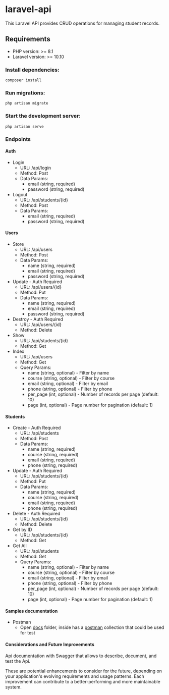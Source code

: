 # laravel-api

This Laravel API provides CRUD operations for managing student records.

## Requirements

- PHP version: >= 8.1
- Laravel version: >= 10.10

### Install dependencies:
```
composer install
```

### Run migrations:
```
php artisan migrate
```

### Start the development server:
```
php artisan serve
```

### Endpoints

#### Auth
- Login
    - URL: /api/login
    - Method: Post
    - Data Params:
        - email (string, required)
        - password (string, required)
- Logout
    - URL: /api/students/{id}
    - Method: Post
    - Data Params:
        - email (string, required)
        - password (string, required)
#### Users
- Store
    - URL: /api/users
    - Method: Post
    - Data Params:
        - name (string, required)
        - email (string, required)
        - password (string, required)
- Update  - Auth Required
    - URL: /api/users/{id}
    - Method: Put
    - Data Params:
        - name (string, required)
        - email (string, required)
        - password (string, required)
- Destroy - Auth Required
    - URL: /api/users/{id}
    - Method: Delete
- Show
    - URL: /api/students/{id}
    - Method: Get
- Index
    - URL: /api/users
    - Method: Get
    - Query Params:
        - name (string, optional) - Filter by name
        - course (string, optional) - Filter by course
        - email (string, optional) - Filter by email
        - phone (string, optional) - Filter by phone
        - per_page (int, optional) - Number of records per page (default: 10)
        - page (int, optional) - Page number for pagination (default: 1)
#### Students
- Create - Auth Required
    - URL: /api/students
    - Method: Post
    - Data Params:
        - name (string, required)
        - course (string, required)
        - email (string, required)
        - phone (string, required)
- Update - Auth Required
    - URL: /api/students/{id}
    - Method: Put
    - Data Params:
        - name (string, required)
        - course (string, required)
        - email (string, required)
        - phone (string, required)
- Delete - Auth Required
    - URL: /api/students/{id}
    - Method: Delete
- Get by ID
    - URL: /api/students/{id}
    - Method: Get
- Get All
    - URL: /api/students
    - Method: Get
    - Query Params:
        - name (string, optional) - Filter by name
        - course (string, optional) - Filter by course
        - email (string, optional) - Filter by email
        - phone (string, optional) - Filter by phone
        - per_page (int, optional) - Number of records per page (default: 10)
        - page (int, optional) - Page number for pagination (default: 1)

#### Samples documentation
- Postman
    - Open [docs](./docs/) folder, inside has a [postman](https://www.postman.com/) collection that could be used for test

#### Considerations and Future Improvements
Api documentation with Swagger that allows to describe, document, and test the Api.

These are potential enhancements to consider for the future, depending on your application's evolving requirements and usage patterns. Each improvement can contribute to a better-performing and more maintainable system.